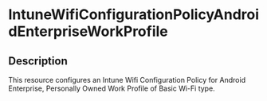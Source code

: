 
# IntuneWifiConfigurationPolicyAndroidEnterpriseWorkProfile

## Description

This resource configures an Intune Wifi Configuration Policy for Android Enterprise, Personally Owned Work Profile of Basic Wi-Fi type.
